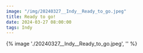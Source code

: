```yaml
---
image: "/img/20240327__Indy__Ready_to_go.jpeg"
title: Ready to go!
date: 2024-03-27 08:00:00
tags: Indy 
---
```

{% image './20240327__Indy__Ready_to_go.jpeg', '' %}
